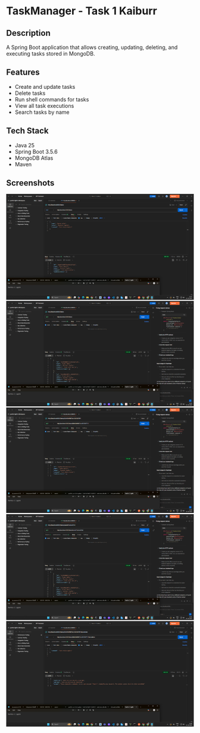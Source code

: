 # TaskManager - Task 1 Kaiburr

## Description
A Spring Boot application that allows creating, updating, deleting, and executing tasks stored in MongoDB. 

## Features
- Create and update tasks
- Delete tasks
- Run shell commands for tasks
- View all task executions
- Search tasks by name

## Tech Stack
- Java 25
- Spring Boot 3.5.6
- MongoDB Atlas
- Maven




## Screenshots

![Task List](screenshots/1.png)
![Task Details](screenshots/2.png)
![Add Task](screenshots/3.png)
![Run Task](screenshots/4.png)
![Execution Result](screenshots/5.png)


